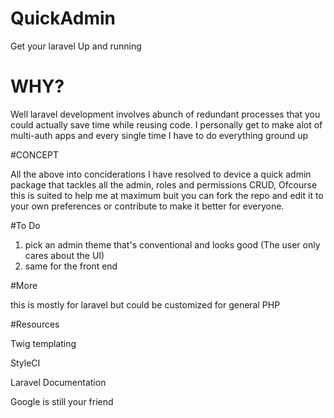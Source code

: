 # QuickAdmin
Get your laravel Up and running 

# WHY?

Well laravel development involves abunch of redundant processes that you could actually save time while reusing code.
I personally get to make alot of multi-auth apps and every single time I have to do everything ground up

#CONCEPT

All the above into conciderations I have resolved to device a quick admin package that tackles all the admin, roles and permissions CRUD, Ofcourse this is suited to help me at maximum buit you can fork the repo and edit it to your own preferences or contribute to make it better for everyone. 

#To Do

1. pick an admin theme that's conventional and looks good (The user only cares about the UI)
2. same for the front end

#More

this is mostly for laravel but could be customized for general PHP


#Resources

Twig templating

StyleCI

Laravel Documentation 

Google is still your friend

